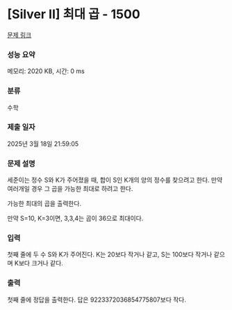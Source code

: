 # [Silver II] 최대 곱 - 1500 

[문제 링크](https://www.acmicpc.net/problem/1500) 

### 성능 요약

메모리: 2020 KB, 시간: 0 ms

### 분류

수학

### 제출 일자

2025년 3월 18일 21:59:05

### 문제 설명

<p>세준이는 정수 S와 K가 주어졌을 때, 합이 S인 K개의 양의 정수를 찾으려고 한다. 만약 여러개일 경우 그 곱을 가능한 최대로 하려고 한다.</p>

<p>가능한 최대의 곱을 출력한다.</p>

<p>만약 S=10, K=3이면, 3,3,4는 곱이 36으로 최대이다.</p>

### 입력 

 <p>첫째 줄에 두 수 S와 K가 주어진다. K는 20보다 작거나 같고, S는 100보다 작거나 같으며 K보다 크거나 같다.</p>

### 출력 

 <p>첫째 줄에 정답을 출력한다. 답은 9223372036854775807보다 작다.</p>

